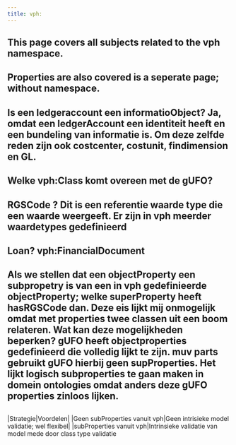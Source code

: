 ```yaml
---
title: vph:
---
```


## This page covers all subjects related to the vph namespace.
## Properties are also covered is a seperate page; without namespace.
## Is een ledgeraccount een informatioObject? Ja, omdat een ledgerAccount een identiteit heeft en  een bundeling van informatie is. Om deze zelfde reden zijn ook costcenter, costunit, findimension en GL.
## Welke vph:Class komt overeen met de gUFO?
## RGSCode ? Dit is een referentie waarde type die een waarde weergeeft. Er zijn in vph meerder waardetypes gedefinieerd
## Loan? vph:FinancialDocument
## Als we stellen dat een objectProperty een subpropetry is van een in vph gedefinieerde objectProperty; welke superProperty heeft hasRGSCode dan. Deze eis lijkt mij onmogelijk omdat met properties twee classen uit een boom relateren. Wat kan deze mogelijkheden beperken? gUFO heeft objectproperties gedefinieerd die volledig lijkt te zijn. muv parts gebruikt gUFO hierbij geen supProperties. Het lijkt logisch subproperties te gaan maken in domein ontologies omdat anders deze gUFO properties zinloos lijken.
## 
|Strategie|Voordelen|
|Geen subProperties vanuit vph|Geen intrisieke model validatie; wel flexibel|
|subProperties vanuit vph|Intrinsieke validatie van model mede door class type validatie
##
